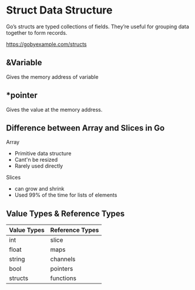 # Struct Data Structure
Go’s structs are typed collections of fields. They’re useful for grouping data together to form records.

https://gobyexample.com/structs

## &Variable
Gives the memory address of variable

## *pointer
Gives the value at the memory address.

## Difference between Array and Slices in Go
Array
* Primitive data structure
* Cant'n be resized
* Rarely used directly 

Slices
* can grow and shrink
* Used 99% of the time for lists of elements

## Value Types & Reference Types

|Value Types    |Reference Types    |
|---------------|-------------------|
|int            |slice              |
|float          |maps               |
|string         |channels           |
|bool           |pointers           |
|structs        |functions          | 